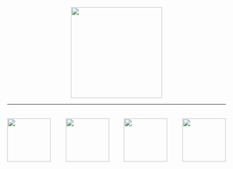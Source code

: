 <div align="center">
 <img src="https://c.tenor.com/QfwVK_fUSO8AAAAd/baby-yoda.gif" width="210" />
</div>

<hr />

<div style="display: flex; flex-direction: row; gap: 1rem; justify-content: space-between; margin: 2rem auto;" align="center">
 <img src="https://cdn.jsdelivr.net/gh/devicons/devicon/icons/javascript/javascript-original.svg" width="100" />
 <img src="https://cdn.jsdelivr.net/gh/devicons/devicon/icons/react/react-original-wordmark.svg" width="100" />
 <img src="https://cdn.jsdelivr.net/gh/devicons/devicon/icons/html5/html5-original.svg" width="100" />
 <img src="https://cdn.jsdelivr.net/gh/devicons/devicon/icons/css3/css3-original.svg" width="100" />
</div>
